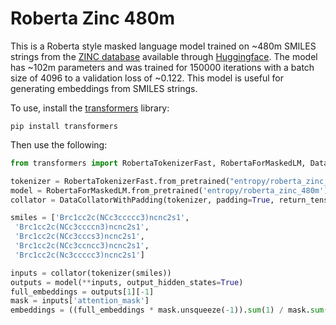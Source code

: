 # Roberta Zinc 480m

This is a Roberta style masked language model trained on ~480m SMILES strings from the [ZINC database](https://zinc.docking.org/) available through [Huggingface](https://huggingface.co/entropy/roberta_zinc_480m).
The model has ~102m parameters and was trained for 150000 iterations with a batch size of 4096 to a validation loss of ~0.122.
This model is useful for generating embeddings from SMILES strings.

To use, install the [transformers](https://github.com/huggingface/transformers) library:

```
pip install transformers
```

Then use the following:

```python
from transformers import RobertaTokenizerFast, RobertaForMaskedLM, DataCollatorWithPadding

tokenizer = RobertaTokenizerFast.from_pretrained("entropy/roberta_zinc_480m", max_len=128)
model = RobertaForMaskedLM.from_pretrained('entropy/roberta_zinc_480m')
collator = DataCollatorWithPadding(tokenizer, padding=True, return_tensors='pt')

smiles = ['Brc1cc2c(NCc3ccccc3)ncnc2s1',
 'Brc1cc2c(NCc3ccccn3)ncnc2s1',
 'Brc1cc2c(NCc3cccs3)ncnc2s1',
 'Brc1cc2c(NCc3ccncc3)ncnc2s1',
 'Brc1cc2c(Nc3ccccc3)ncnc2s1']

inputs = collator(tokenizer(smiles))
outputs = model(**inputs, output_hidden_states=True)
full_embeddings = outputs[1][-1]
mask = inputs['attention_mask']
embeddings = ((full_embeddings * mask.unsqueeze(-1)).sum(1) / mask.sum(-1).unsqueeze(-1))
```
